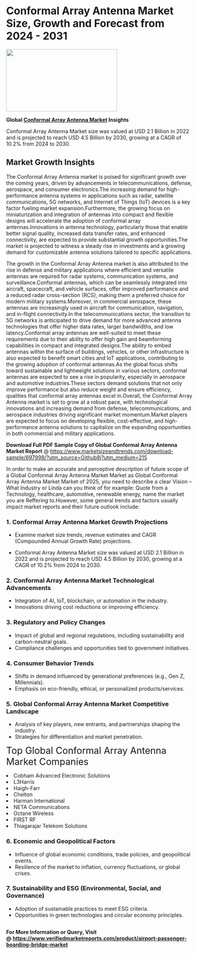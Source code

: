 <H1>Conformal Array Antenna Market Size, Growth and Forecast from 2024 - 2031</H1><img class="aligncenter size-medium wp-image-584254" src="https://thirdeyenews.in/wp-content/uploads/2024/09/Global-Market-Research-300x168.jpeg" alt="" width="300" height="168" /><p><strong>Global&nbsp;<a href="https://www.marketsizeandtrends.com/download-sample/697998/?utm_source=Github8j?utm_medium=215">Conformal Array Antenna Market</a> Insights</strong></p><p>Conformal Array Antenna Market size was valued at USD 2.1 Billion in 2022 and is projected to reach USD 4.5 Billion by 2030, growing at a CAGR of 10.2% from 2024 to 2030.</p><p><h2>Market Growth Insights</h2> <p>The Conformal Array Antenna market is poised for significant growth over the coming years, driven by advancements in telecommunications, defense, aerospace, and consumer electronics.The increasing demand for high-performance antenna systems in applications such as radar, satellite communications, 5G networks, and Internet of Things (IoT) devices is a key factor fueling market expansion.Furthermore, the growing focus on miniaturization and integration of antennas into compact and flexible designs will accelerate the adoption of conformal array antennas.Innovations in antenna technology, particularly those that enable better signal quality, increased data transfer rates, and enhanced connectivity, are expected to provide substantial growth opportunities.The market is projected to witness a steady rise in investments and a growing demand for customizable antenna solutions tailored to specific applications.</p> <p>The growth in the Conformal Array Antenna market is also attributed to the rise in defense and military applications where efficient and versatile antennas are required for radar systems, communication systems, and surveillance.Conformal antennas, which can be seamlessly integrated into aircraft, spacecraft, and vehicle surfaces, offer improved performance and a reduced radar cross-section (RCS), making them a preferred choice for modern military systems.Moreover, in commercial aerospace, these antennas are increasingly used in aircraft for communication, navigation, and in-flight connectivity.In the telecommunications sector, the transition to 5G networks is anticipated to drive demand for more advanced antenna technologies that offer higher data rates, larger bandwidths, and low latency.Conformal array antennas are well-suited to meet these requirements due to their ability to offer high gain and beamforming capabilities in compact and integrated designs.The ability to embed antennas within the surface of buildings, vehicles, or other infrastructure is also expected to benefit smart cities and IoT applications, contributing to the growing adoption of conformal antennas.As the global focus shifts toward sustainable and lightweight solutions in various sectors, conformal antennas are expected to see a rise in popularity, especially in aerospace and automotive industries.These sectors demand solutions that not only improve performance but also reduce weight and ensure efficiency, qualities that conformal array antennas excel in.Overall, the Conformal Array Antenna market is set to grow at a robust pace, with technological innovations and increasing demand from defense, telecommunications, and aerospace industries driving significant market momentum.Market players are expected to focus on developing flexible, cost-effective, and high-performance antenna solutions to capitalize on the expanding opportunities in both commercial and military applications.</p> <p><span class=""><strong>Download Full PDF Sample Copy of Global Conformal Array Antenna Market Report</strong> @ <a href="https://www.marketsizeandtrends.com/download-sample/697998/?utm_source=Github8j?utm_medium=215" target="_blank">https://www.marketsizeandtrends.com/download-sample/697998/?utm_source=Github8j?utm_medium=215</a></span></p><p>In order to make an accurate and perceptive description of future scope of a Global&nbsp;Conformal Array Antenna Market Market as Global&nbsp;Conformal Array Antenna Market Market of 2025, you need to describe a clear Vision &ndash; What Industry or Linda can you think of for example: Quote from a Technology, healthcare, automotive, renewable energy, name the market you are Reffering to.However, some general trends and factors usually impact market reports and their future outlook include:</p><h3>1.&nbsp;<strong>Conformal Array Antenna Market Growth Projections</strong></h3><ul><li>Examine market size trends, revenue estimates and CAGR (Compounded Annual Growth Rate) projections.</li><li><p>Conformal Array Antenna Market size was valued at USD 2.1 Billion in 2022 and is projected to reach USD 4.5 Billion by 2030, growing at a CAGR of 10.2% from 2024 to 2030.</p></li></ul><h3>2.&nbsp;<strong>Conformal Array Antenna Market Technological Advancements</strong></h3><ul><li>Integration of AI, IoT, blockchain, or automation in the industry.</li><li>Innovations driving cost reductions or improving efficiency.</li></ul><h3>3.&nbsp;<strong>Regulatory and Policy Changes</strong></h3><ul><li>Impact of global and regional regulations, including sustainability and carbon-neutral goals.</li><li>Compliance challenges and opportunities tied to government initiatives.</li></ul><h3>4.&nbsp;<strong>Consumer Behavior Trends</strong></h3><ul><li>Shifts in demand influenced by generational preferences (e.g., Gen Z, Millennials).</li><li>Emphasis on eco-friendly, ethical, or personalized products/services.</li></ul><h3>5.&nbsp;<strong>Global Conformal Array Antenna Market Competitive Landscape</strong></h3><ul><li>Analysis of key players, new entrants, and partnerships shaping the industry.</li><li>Strategies for differentiation and market penetration.</li></ul><p data-pm-slice="1 1 []"><span style="color: inherit; font-family: inherit; font-size: 25px;">Top Global Conformal Array Antenna Market Companies</span></p><div class="" data-test-id=""><p><li>Cobham Advanced Electronic Solutions</li><li> L3Harris</li><li> Haigh-Farr</li><li> Chelton</li><li> Harman International</li><li> NETA Communications</li><li> Octane Wireless</li><li> FIRST RF</li><li> Thiagarajar Telekom Solutions</li></p></div><h3>6.&nbsp;<strong>Economic and Geopolitical Factors</strong></h3><ul><li>Influence of global economic conditions, trade policies, and geopolitical events.</li><li>Resilience of the market to inflation, currency fluctuations, or global crises.</li></ul><h3>7.&nbsp;<strong>Sustainability and ESG (Environmental, Social, and Governance)</strong></h3><ul><li>Adoption of sustainable practices to meet ESG criteria.</li><li>Opportunities in green technologies and circular economy principles.</li></ul><h2><strong style="font-size: 14px;">For More Information or Query, Visit @&nbsp;</strong><a style="background-color: #ffffff; font-size: 14px;" href="https://www.marketsizeandtrends.com/report/conformal-array-antenna-market/" target="_blank">https://www.verifiedmarketreports.com/product/airport-passenger-boarding-bridge-market</a></h2>